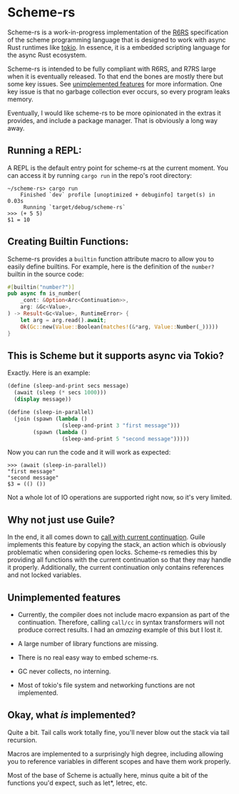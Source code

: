 # Scheme-rs

Scheme-rs is a work-in-progress implementation of the [R6RS](https://www.r6rs.org/final/r6rs.pdf) specification
of the scheme programming language that is designed to work with async Rust runtimes like [tokio](https://tokio.rs/).
In essence, it is a embedded scripting language for the async Rust ecosystem.

Scheme-rs is intended to be fully compliant with R6RS, and R7RS large when it is eventually released. To that end
the bones are mostly there but some key issues. See [unimplemented features](#unimplemented-features) for more 
information. One key issue is that no garbage collection ever occurs, so every program leaks memory.

Eventually, I would like scheme-rs to be more opinionated in the extras it provides, and include a package manager.
That is obviously a long way away.

## Running a REPL:

A REPL is the default entry point for scheme-rs at the current moment. You can access it by running `cargo run`
in the repo's root directory:

```
~/scheme-rs> cargo run
    Finished `dev` profile [unoptimized + debuginfo] target(s) in 0.03s
     Running `target/debug/scheme-rs`
>>> (+ 5 5)
$1 = 10
```

## Creating Builtin Functions:

Scheme-rs provides a `builtin` function attribute macro to allow you to easily define builtins. For example,
here is the definition of the `number?` builtin in the source code:

```rust
#[builtin("number?")]
pub async fn is_number(
    _cont: &Option<Arc<Continuation>>,
    arg: &Gc<Value>,
) -> Result<Gc<Value>, RuntimeError> {
    let arg = arg.read().await;
    Ok(Gc::new(Value::Boolean(matches!(&*arg, Value::Number(_)))))
}
```

## This is Scheme but it supports async via Tokio?

Exactly. Here is an example:

```scheme
(define (sleep-and-print secs message)
  (await (sleep (* secs 1000)))
  (display message))

(define (sleep-in-parallel)
  (join (spawn (lambda ()
                 (sleep-and-print 3 "first message")))
        (spawn (lambda ()
                 (sleep-and-print 5 "second message")))))
```

Now you can run the code and it will work as expected:

```
>>> (await (sleep-in-parallel))
"first message"
"second message"
$3 = (() ())
```

Not a whole lot of IO operations are supported right now, so it's very limited.

## Why not just use Guile?

In the end, it all comes down to [call with current continuation](https://en.wikipedia.org/wiki/Call-with-current-continuation). Guile implements this feature by copying the stack, an action which is obviously problematic when considering 
open locks. Scheme-rs remedies this by providing all functions with the current continuation so that they may handle 
it properly. Additionally, the current continuation only contains references and not locked variables. 

## Unimplemented features

- Currently, the compiler does not include macro expansion as part of the continuation. Therefore, calling `call/cc`
  in syntax transformers will not produce correct results. I had an _amazing_ example of this but I lost it.
  
- A large number of library functions are missing. 

- There is no real easy way to embed scheme-rs. 

- GC never collects, no interning. 

- Most of tokio's file system and networking functions are not implemented.

## Okay, what _is_ implemented?

Quite a bit. Tail calls work totally fine, you'll never blow out the stack via tail recursion.

Macros are implemented to a surprisingly high degree, including allowing you to reference variables in different
scopes and have them work properly. 

Most of the base of Scheme is actually here, minus quite a bit of the functions you'd expect, such as let*, letrec,
etc.
